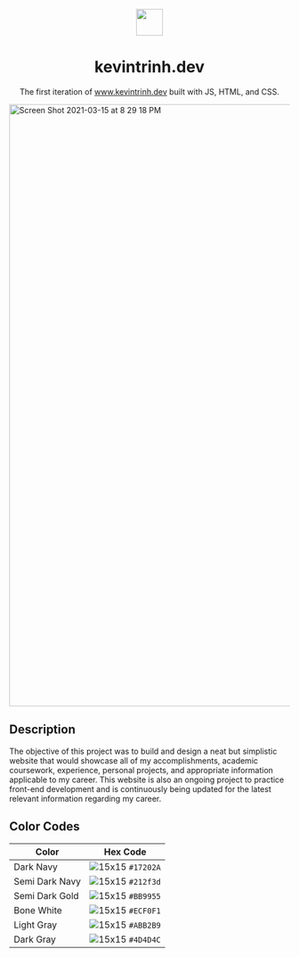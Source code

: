 <p align="center">
  <img width="48" src="https://emojipedia-us.s3.dualstack.us-west-1.amazonaws.com/thumbs/120/apple/285/man-technologist-light-skin-tone_1f468-1f3fb-200d-1f4bb.png"/>
</p>

<h1 align="center">
  kevintrinh.dev
</h1>
<p align="center">
  The first iteration of <a href="https://www.kevintrinh.dev" target="_blank">www.kevintrinh.dev</a> built with JS, HTML, and CSS.
</p>

<img width="1080" alt="Screen Shot 2021-03-15 at 8 29 18 PM" src="https://user-images.githubusercontent.com/48145892/196124376-180430a9-3742-4b55-b139-c550c3b0bd24.gif">

## Description
The objective of this project was to build and design a neat but simplistic website that would showcase all of my accomplishments, academic coursework, experience, personal projects, and appropriate information applicable to my career. This website is also an ongoing project to practice front-end development and is continuously being updated for the latest relevant information regarding my career. 


## Color Codes

| Color          | Hex Code                                                           |
| -------------- | ------------------------------------------------------------------ |
| Dark Navy      | ![15x15](https://singlecolorimage.com/get/17202a/15x15) `#17202A`  |
| Semi Dark Navy | ![15x15](https://singlecolorimage.com/get/212f3d/15x15) `#212f3d`  |
| Semi Dark Gold | ![15x15](https://singlecolorimage.com/get/BB9955/15x15) `#BB9955`  |
| Bone White     | ![15x15](https://singlecolorimage.com/get/ECF0F1/15x15) `#ECF0F1`  |
| Light Gray     | ![15x15](https://singlecolorimage.com/get/ABB2B9/15x15) `#ABB2B9`  |
| Dark Gray      | ![15x15](https://singlecolorimage.com/get/4D4D4C/15x15) `#4D4D4C`  |
